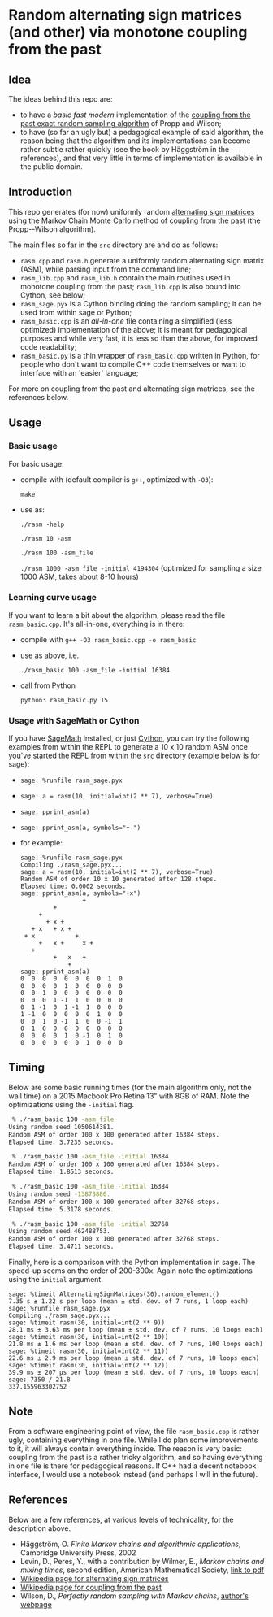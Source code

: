 # Random alternating sign matrices (and other) via monotone coupling from the past

## Idea

The ideas behind this repo are:

- to have a *basic fast modern* implementation of the [coupling from the past exact random sampling algorithm](https://en.wikipedia.org/wiki/Coupling_from_the_past) of Propp and Wilson;
- to have (so far an ugly but) a pedagogical example of said algorithm, the reason being that the algorithm and its implementations can become rather subtle rather quickly (see the book by Häggström in the references), and that very little in terms of implementation is available in the public domain.

## Introduction

This repo generates (for now) uniformly random [alternating sign matrices](https://en.wikipedia.org/wiki/Alternating_sign_matrix) using the Markov Chain Monte Carlo method of coupling from the past (the Propp--Wilson algorithm).  

The main files so far in the `src` directory are and do as follows:  

- `rasm.cpp` and `rasm.h` generate a uniformly random alternating sign matrix (ASM), while parsing input from the command line;
- `rasm_lib.cpp` and `rasm_lib.h` contain the main routines used in monotone coupling from the past; `rasm_lib.cpp` is also bound into Cython, see below;
- `rasm_sage.pyx` is a Cython binding doing the random sampling; it can be used from within sage or Python;
- `rasm_basic.cpp` is an *all-in-one* file containing a simplified (less optimized) implementation of the above; it is meant for pedagogical purposes and while very fast, it is less so than the above, for improved code readability;
- `rasm_basic.py` is a thin wrapper of `rasm_basic.cpp` written in Python, for people who don't want to compile C++ code themselves or want to interface with an 'easier' language;
  
For more on coupling from the past and alternating sign matrices, see the references below.

## Usage

### Basic usage

For basic usage:

- compile with (default compiler is `g++`, optimized with `-O3`):

  ```make```

- use as:

  ```./rasm -help```
  
  ```./rasm 10 -asm```
  
  ```./rasm 100 -asm_file```
  
  ```./rasm 1000 -asm_file -initial 4194304``` (optimized for sampling a size 1000 ASM, takes about 8-10 hours)

### Learning curve usage

If you want to learn a bit about the algorithm, please read the file `rasm_basic.cpp`. It's all-in-one, everything is in there:

- compile with ```g++ -O3 rasm_basic.cpp -o rasm_basic```
- use as above, i.e.
  
  ```./rasm_basic 100 -asm_file -initial 16384```

- call from Python

  ```python3 rasm_basic.py 15```

### Usage with SageMath or Cython

If you have [SageMath](https://www.sagemath.org) installed, or just [Cython](https://cython.readthedocs.io/en/latest/#), you can try the following examples from within the REPL to generate a 10 x 10 random ASM once you've started the REPL from within the ```src``` directory (example below is for sage):

- ```sage: %runfile rasm_sage.pyx```
- ```sage: a = rasm(10, initial=int(2 ** 7), verbose=True)```
- ```sage: pprint_asm(a)```
- ```sage: pprint_asm(a, symbols="+-")```
- for example:

   ```sage
   sage: %runfile rasm_sage.pyx
   Compiling ./rasm_sage.pyx...
   sage: a = rasm(10, initial=int(2 ** 7), verbose=True)
   Random ASM of order 10 x 10 generated after 128 steps.
   Elapsed time: 0.0002 seconds.
   sage: pprint_asm(a, symbols="+x")
                    +   
            +           
        +               
          + x +         
      + x   + x +       
    + x           +     
        +   x +     x + 
      +                 
            +   x   +   
                +  
   sage: pprint_asm(a)
   0  0  0  0  0  0  0  0  1  0
   0  0  0  0  1  0  0  0  0  0
   0  0  1  0  0  0  0  0  0  0
   0  0  0  1 -1  1  0  0  0  0
   0  1 -1  0  1 -1  1  0  0  0
   1 -1  0  0  0  0  0  1  0  0
   0  0  1  0 -1  1  0  0 -1  1
   0  1  0  0  0  0  0  0  0  0
   0  0  0  0  1  0 -1  0  1  0
   0  0  0  0  0  0  1  0  0  0
   ```

## Timing

Below are some basic running times (for the main algorithm only, not the wall time) on a 2015 Macbook Pro Retina 13" with 8GB of RAM. Note the optimizations using the `-initial` flag.

```bash
 % ./rasm_basic 100 -asm_file
Using random seed 1050614381.
Random ASM of order 100 x 100 generated after 16384 steps.
Elapsed time: 3.7235 seconds.

 % ./rasm_basic 100 -asm_file -initial 16384
Random ASM of order 100 x 100 generated after 16384 steps.
Elapsed time: 1.8513 seconds.

 % ./rasm_basic 100 -asm_file -initial 16384
Using random seed -13878880.
Random ASM of order 100 x 100 generated after 32768 steps.
Elapsed time: 5.3178 seconds.

 % ./rasm_basic 100 -asm_file -initial 32768
Using random seed 462488753.
Random ASM of order 100 x 100 generated after 32768 steps.
Elapsed time: 3.4711 seconds.
```

Finally, here is a comparison with the Python implementation in sage. The speed-up seems on the order of 200-300x. Again note the optimizations using the `initial` argument.

```sage
sage: %timeit AlternatingSignMatrices(30).random_element()
7.35 s ± 1.22 s per loop (mean ± std. dev. of 7 runs, 1 loop each)
sage: %runfile rasm_sage.pyx
Compiling ./rasm_sage.pyx...
sage: %timeit rasm(30, initial=int(2 ** 9))
28.1 ms ± 3.63 ms per loop (mean ± std. dev. of 7 runs, 10 loops each)
sage: %timeit rasm(30, initial=int(2 ** 10))
21.8 ms ± 1.6 ms per loop (mean ± std. dev. of 7 runs, 100 loops each)
sage: %timeit rasm(30, initial=int(2 ** 11))
22.6 ms ± 2.9 ms per loop (mean ± std. dev. of 7 runs, 10 loops each)
sage: %timeit rasm(30, initial=int(2 ** 12))
39.9 ms ± 207 µs per loop (mean ± std. dev. of 7 runs, 10 loops each)
sage: 7350 / 21.8
337.155963302752
```

## Note

From a software engineering point of view, the file `rasm_basic.cpp` is rather ugly, containing everything in one file. While I do plan some improvements to it, it will always contain everything inside. The reason is very basic: coupling from the past is a rather tricky algorithm, and so having everything in one file is there for pedagogical reasons. If C++ had a decent notebook interface, I would use a notebook instead (and perhaps I will in the future).

## References

Below are a few references, at various levels of technicality, for the description above.

- Häggström, O. *Finite Markov chains and algorithmic applications*, Cambridge University Press, 2002
- Levin, D., Peres, Y., with a contribution by Wilmer, E., *Markov chains and mixing times*, second edition, American Mathematical Society, [link to pdf](https://pages.uoregon.edu/dlevin/MARKOV/markovmixing.pdf)
- [Wikipedia page for alternating sign matrices](https://en.wikipedia.org/wiki/Alternating_sign_matrix)
- [Wikipedia page for coupling from the past](https://en.wikipedia.org/wiki/Coupling_from_the_past)
- Wilson, D., *Perfectly random sampling with Markov chains*, [author's webpage](http://www.dbwilson.com/exact/)
